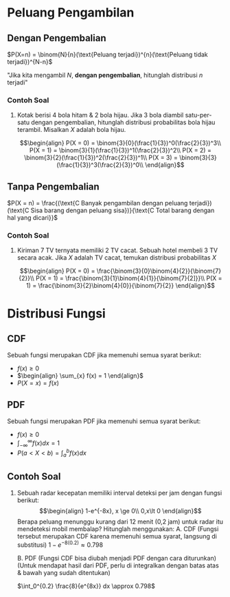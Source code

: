 # Peluang Pengambilan
## Dengan Pengembalian

$P(X=n) = \binom{N}{n}(\text{Peluang terjadi})^{n}(\text{Peluang tidak terjadi})^{N-n}$

"Jika kita mengambil $N$, **dengan pengembalian**, hitunglah distribusi $n$ terjadi"

### Contoh Soal

1. Kotak berisi 4 bola hitam & 2 bola hijau. Jika 3 bola diambil satu-per-satu dengan pengembalian, hitunglah distribusi probabilitas bola hijau terambil. Misalkan $X$ adalah bola hijau.
   
   $$\begin{align}
   P(X = 0) = \binom{3}{0}(\frac{1}{3})^0(\frac{2}{3})^3\\
   P(X = 1) = \binom{3}{1}(\frac{1}{3})^1(\frac{2}{3})^2\\
   P(X = 2) = \binom{3}{2}(\frac{1}{3})^2(\frac{2}{3})^1\\
   P(X = 3) = \binom{3}{3}(\frac{1}{3})^3(\frac{2}{3})^0\\   
   \end{align}$$
## Tanpa Pengembalian
   
   $P(X = n) = \frac{(\text{C Banyak pengambilan dengan peluang terjadi})(\text{C Sisa barang dengan peluang sisa})}{\text{C Total barang dengan hal yang dicari}}$

### Contoh Soal

1. Kiriman 7 TV ternyata memiliki 2 TV cacat. Sebuah hotel membeli 3 TV secara acak. Jika $X$ adalah TV cacat, temukan distribusi probabilitas $X$
   
   $$\begin{align}
   P(X = 0) = \frac{\binom{3}{0}\binom{4}{2}}{\binom{7}{2}}\\
   P(X = 1) = \frac{\binom{3}{1}\binom{4}{1}}{\binom{7}{2]}}\\
   P(X = 1) = \frac{\binom{3}{2}\binom{4}{0}}{\binom{7}{2}}
   \end{align}$$



# Distribusi Fungsi
## CDF
Sebuah fungsi merupakan CDF jika memenuhi semua syarat berikut:

- $f(x) \ge 0$
- $\begin{align} \sum_{x} f(x) = 1 \end{align}$
- $P(X = x) = f(x)$

## PDF
Sebuah fungsi merupakan PDF jika memenuhi semua syarat berikut:

- $f(x) \ge 0$
- $\int_{- \infty}^{\infty} f(x) dx = 1$
- $P(a \lt X \lt b) = \int_a^b f(x) dx$

## Contoh Soal
1. Sebuah radar kecepatan memiliki interval deteksi per jam dengan fungsi berikut:
   $$\begin{align}
   1-e^{-8x}, x \ge 0\\
   0,x\lt 0
   \end{align}$$
   Berapa peluang menunggu kurang dari 12 menit (0,2 jam) untuk radar itu mendeteksi mobil membalap? Hitunglah menggunakan:
   A. CDF
   (Fungsi tersebut merupakan CDF karena memenuhi semua syarat, langsung di substitusi)
   $1-e^{-8(0.2)} \approx 0.798$
   
   B. PDF
   (Fungsi CDF bisa diubah menjadi PDF dengan cara diturunkan)
   (Untuk mendapat hasil dari PDF, perlu di integralkan dengan batas atas & bawah yang sudah ditentukan)
   
   $\int_0^{0.2} \frac{8}{e^{8x}} dx \approx 0.798$ 
